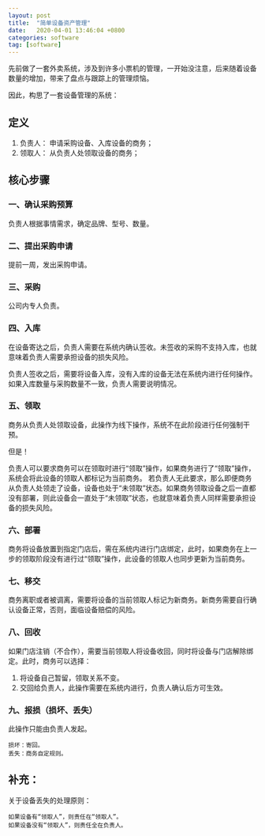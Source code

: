 ```yaml
---
layout: post
title:  "简单设备资产管理"
date:   2020-04-01 13:46:04 +0800
categories: software
tag: [software]
---
```

先前做了一套外卖系统，涉及到许多小票机的管理，一开始没注意，后来随着设备数量的增加，带来了盘点与跟踪上的管理烦恼。

<!-- more -->

因此，构思了一套设备管理的系统：

## 定义

1. 负责人：	申请采购设备、入库设备的商务；
2. 领取人：	从负责人处领取设备的商务；


## 核心步骤

### 一、确认采购预算

负责人根据事情需求，确定品牌、型号、数量。


### 二、提出采购申请

提前一周，发出采购申请。


### 三、采购

公司内专人负责。


### 四、入库

在设备寄达之后，负责人需要在系统内确认签收。未签收的采购不支持入库，也就意味着负责人需要承担设备的损失风险。

负责人签收之后，需要将设备入库，没有入库的设备无法在系统内进行任何操作。
如果入库数量与采购数量不一致，负责人需要说明情况。


### 五、领取
商务从负责人处领取设备，此操作为线下操作，系统不在此阶段进行任何强制干预。

但是！

负责人可以要求商务可以在领取时进行“领取”操作，如果商务进行了“领取”操作，系统会将此设备的领取人都标记为当前商务。
若负责人无此要求，那么即便商务从负责人处领走了设备，设备也处于“未领取”状态。如果商务领取设备之后一直都没有部署，则此设备会一直处于“未领取”状态，也就意味着负责人同样需要承担设备的损失风险。


### 六、部署

商务将设备放置到指定门店后，需在系统内进行门店绑定，此时，如果商务在上一步的领取阶段没有进行过“领取”操作，此设备的领取人也同步更新为当前商务。


### 七、移交

商务离职或者被调离，需要将设备的当前领取人标记为新商务。新商务需要自行确认设备正常，否则，面临设备赔偿的风险。


### 八、回收

如果门店注销（不合作），需要当前领取人将设备收回，同时将设备与门店解除绑定。此时，商务可以选择：

1. 将设备自己暂留，领取关系不变。
2. 交回给负责人，此操作需要在系统内进行，负责人确认后方可生效。


### 九、报损（损坏、丢失）

此操作只能由负责人发起。

    损坏：寄回。
    丢失：商务自定规则。


## 补充：

关于设备丢失的处理原则：

    如果设备有“领取人”，则责任在“领取人”。
    如果设备没有“领取人”，则责任全在负责人。


